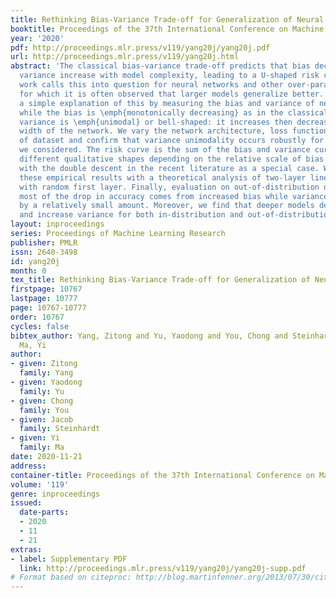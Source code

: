 ```yaml
---
title: Rethinking Bias-Variance Trade-off for Generalization of Neural Networks
booktitle: Proceedings of the 37th International Conference on Machine Learning
year: '2020'
pdf: http://proceedings.mlr.press/v119/yang20j/yang20j.pdf
url: http://proceedings.mlr.press/v119/yang20j.html
abstract: 'The classical bias-variance trade-off predicts that bias decreases and
  variance increase with model complexity, leading to a U-shaped risk curve. Recent
  work calls this into question for neural networks and other over-parameterized models,
  for which it is often observed that larger models generalize better. We provide
  a simple explanation of this by measuring the bias and variance of neural networks:
  while the bias is \emph{monotonically decreasing} as in the classical theory, the
  variance is \emph{unimodal} or bell-shaped: it increases then decreases with the
  width of the network. We vary the network architecture, loss function, and choice
  of dataset and confirm that variance unimodality occurs robustly for all models
  we considered. The risk curve is the sum of the bias and variance curves and displays
  different qualitative shapes depending on the relative scale of bias and variance,
  with the double descent in the recent literature as a special case. We corroborate
  these empirical results with a theoretical analysis of two-layer linear networks
  with random first layer. Finally, evaluation on out-of-distribution data shows that
  most of the drop in accuracy comes from increased bias while variance increases
  by a relatively small amount. Moreover, we find that deeper models decrease bias
  and increase variance for both in-distribution and out-of-distribution data.'
layout: inproceedings
series: Proceedings of Machine Learning Research
publisher: PMLR
issn: 2640-3498
id: yang20j
month: 0
tex_title: Rethinking Bias-Variance Trade-off for Generalization of Neural Networks
firstpage: 10767
lastpage: 10777
page: 10767-10777
order: 10767
cycles: false
bibtex_author: Yang, Zitong and Yu, Yaodong and You, Chong and Steinhardt, Jacob and
  Ma, Yi
author:
- given: Zitong
  family: Yang
- given: Yaodong
  family: Yu
- given: Chong
  family: You
- given: Jacob
  family: Steinhardt
- given: Yi
  family: Ma
date: 2020-11-21
address: 
container-title: Proceedings of the 37th International Conference on Machine Learning
volume: '119'
genre: inproceedings
issued:
  date-parts:
  - 2020
  - 11
  - 21
extras:
- label: Supplementary PDF
  link: http://proceedings.mlr.press/v119/yang20j/yang20j-supp.pdf
# Format based on citeproc: http://blog.martinfenner.org/2013/07/30/citeproc-yaml-for-bibliographies/
---
```

